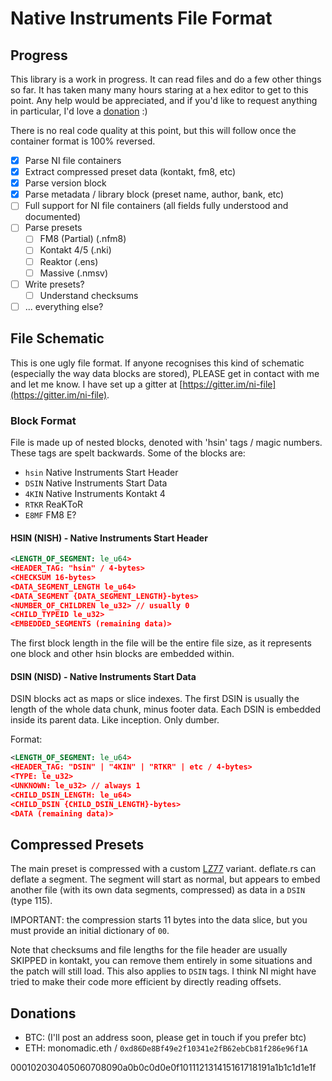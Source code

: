 # Native Instruments File Format

## Progress

This library is a work in progress. It can read files and do a few other things so far. It has taken many many hours staring at a hex editor to get to this point. Any help would be appreciated, and if you'd like to request anything in particular, I'd love a [donation](#donations) :)

There is no real code quality at this point, but this will follow once the container format is 100% reversed.

- [x] Parse NI file containers
- [x] Extract compressed preset data (kontakt, fm8, etc)
- [x] Parse version block
- [x] Parse metadata / library block (preset name, author, bank, etc)
- [ ] Full support for NI file containers (all fields fully understood and documented)
- [ ] Parse presets
    - [ ] FM8 (Partial) (.nfm8)
    - [ ] Kontakt 4/5 (.nki)
    - [ ] Reaktor (.ens)
    - [ ] Massive (.nmsv)
- [ ] Write presets?
    - [ ] Understand checksums
- [ ] ... everything else?

## File Schematic

This is one ugly file format. If anyone recognises this kind of schematic (especially the way data blocks are stored), PLEASE get in contact with me and let me know. I have set up a gitter at [https://gitter.im/ni-file](https://gitter.im/ni-file).

### Block Format

File is made up of nested blocks, denoted with 'hsin' tags / magic numbers. These tags are spelt backwards. Some of the blocks are:

- `hsin` Native Instruments Start Header
- `DSIN` Native Instruments Start Data
- `4KIN` Native Instruments Kontakt 4
- `RTKR` ReaKToR
- `E8MF` FM8 E?

#### HSIN (NISH) - Native Instruments Start Header

``` xml
<LENGTH_OF_SEGMENT: le_u64>
<HEADER_TAG: "hsin" / 4-bytes>
<CHECKSUM 16-bytes>
<DATA_SEGMENT_LENGTH le_u64>
<DATA_SEGMENT {DATA_SEGMENT_LENGTH}-bytes>
<NUMBER_OF_CHILDREN le_u32> // usually 0
<CHILD_TYPEID le_u32>
<EMBEDDED_SEGMENTS (remaining data)>
```

The first block length in the file will be the entire file size, as it represents one block and other hsin blocks are embedded within.

#### DSIN (NISD) - Native Instruments Start Data

DSIN blocks act as maps or slice indexes. The first DSIN is usually the length of the whole data chunk, minus footer data. Each DSIN is embedded inside its parent data. Like inception. Only dumber.

Format:
``` xml
<LENGTH_OF_SEGMENT: le_u64>
<HEADER_TAG: "DSIN" | "4KIN" | "RTKR" | etc / 4-bytes>
<TYPE: le_u32>
<UNKNOWN: le_u32> // always 1
<CHILD_DSIN_LENGTH: le_u64>
<CHILD_DSIN {CHILD_DSIN_LENGTH}-bytes>
<DATA (remaining data)>
```

## Compressed Presets

The main preset is compressed with a custom [LZ77](https://en.wikipedia.org/wiki/LZ77_and_LZ78) variant. deflate.rs can deflate a segment. The segment will start as normal, but appears to embed another file (with its own data segments, compressed) as data in a `DSIN` (type 115).

IMPORTANT: the compression starts 11 bytes into the data slice, but you must provide an initial dictionary of `00`.

Note that checksums and file lengths for the file header are usually SKIPPED in kontakt, you can remove them entirely in some situations and the patch will still load. This also applies to `DSIN` tags. I think NI might have tried to make their code more efficient by directly reading offsets.

## Donations

- BTC: (I'll post an address soon, please get in touch if you prefer btc)
- ETH: monomadic.eth / `0xd86De8Bf49e2f10341e2fB62ebCb81f286e96f1A`

000102030405060708090a0b0c0d0e0f101112131415161718191a1b1c1d1e1f
